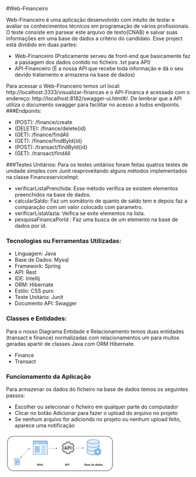#Web-Financeiro


Web-Financeiro é uma aplicação desenvolvido com intuito de testar e avaliar os conhecimentos técnicos em programação de vários profissionais. O teste consiste em parsear este arquivo de texto(CNAB) e salvar suas informações em uma base de dados a critério do candidato.
Esse project está dividido em duas partes:</br>
- Web-Financeiro (Praticamente serveu de front-end que basicamente faz a passagem dos dados contido no ficheiro .txt para API)</br>
- API-Financeiro (É a nossa API que recebe toda informação e dá o seu devido tratamento e armazena na base de dados)

Para acessar o Web-Financeiro temos url local: http://localhost:3333/visualizar-financas e o API-Financa é acessado com o endereço: http://localhost:8182/swagger-ui.html#/. De lembrar que a API utiliza o documento swagger para facilitar no acesso a todos endpoints.
###Endpoints:
- (POST): /finance/create
- (DELETE): /finance/delete{id}
- (GET): /finance/findAll
- (GET): /finance/findById{id}
- (POST): /transact/findById{id}
- (GET): /transact/findAll

###Testes Unitários:
Para os testes unitários foram feitas quatros testes de unidade simples com Junit reaproveitando alguns métodos implementados na classe FinanceserviceImpl:
- verificarListaPrenchida: Esse método verifica se existem elementos preenchidos na base de dados.
- calcularSaldo: Faz um somátorio de quanto de saldo tem e depois faz a comparação com um valor colocado com parametro.
- verificarListaVazia: Veifica se exite elementos na lista.
- pesquisaFinancaPorId : Faz uma busca de um elemento na base de dados por id.


### Tecnologias ou Ferramentas Utilizadas:
- Linguagem: Java </br>
- Base de Dados: Mysql </br>
- Framework: Spring </br>
- API: Rest </br>
- IDE: Intellij </br>
- ORM: Hibernate </br>
- Estilo: CSS puro </br>
- Teste Unitário: Junit
- Documento API: Swagger</br>

### Classes e Entidades:
Para o nosso Diagrama Entidade e Relacionamento temos duas entidades (transact e finance) normalizadas com relacionamentos um para muitos geradas apartir de classes Java com ORM Hibernate. 
- Finance
- Transact
### Funcionamento da Aplicação
 Para armazenar os dados do ficheiro na base de dados temos os seguintes passos:
- Escolher ou selecionar o ficheiro em qualquer parte do computador</br>
- Clicar no botão Adicionar para fazer o upload do arquivo no projeto
- Se nenhum arquivo for adiciondo no projeto ou nenhum upload feito, aparece uma notificação
    
<img src="images/arquiteturaProject.JPG" width="300px">